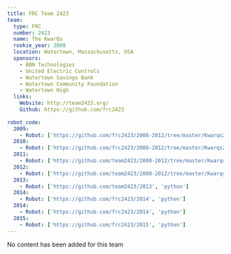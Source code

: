 ```yaml
---
title: FRC Team 2423
team:
  type: FRC
  number: 2423
  name: The KwarQs
  rookie_year: 2008
  location: Watertown, Massachusetts, USA
  sponsors:
    - BBN Technologies
    - United Electric Controls
    - Watertown Savings Bank
    - Watertown Community Foundation
    - Watertown High
  links:
    Website: http://team2423.org/
    Github: https://github.com/frc2423
    
robot_code:
  2009:
    - Robot: ['https://github.com/frc2423/2008-2012/tree/master/Kwarqs2009/trunk', 'C++']
  2010:
    - Robot: ['https://github.com/frc2423/2008-2012/tree/master/Kwarqs2010/trunk', 'C++']
  2011:
    - Robot: ['https://github.com/team2423/2008-2012/tree/master/Kwarqs2011/trunk', 'python']
  2012:
    - Robot: ['https://github.com/team2423/2008-2012/tree/master/Kwarqs2012', 'python']
  2013:
    - Robot: ['https://github.com/team2423/2013', 'python']
  2014:
    - Robot: ['https://github.com/frc2423/2014', 'python']
  2014:
    - Robot: ['https://github.com/frc2423/2014', 'python']
  2015:
    - Robot: ['https://github.com/frc2423/2015', 'python']
---
```

No content has been added for this team